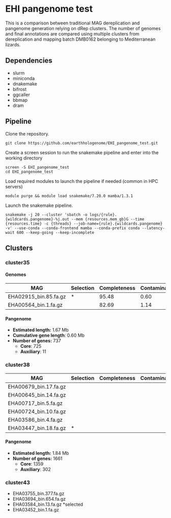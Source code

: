 # EHI pangenome test
This is a comparison between traditional MAG dereplication and pangenome generation relying on dRep clusters. The number of genomes and final annotations are compared using multiple clusters from dereplication and mapping batch DMB0162 belonging to Mediterranean lizards.

## Dependencies

- slurm
- miniconda
- dnakemake
- bifrost
- ggcaller
- bbmap
- dram

## Pipeline

Clone the repository.

```{sh}
git clone https://github.com/earthhologenome/EHI_pangenome_test.git
```

Create a screen session to run the snakemake pipeline and enter into the working directory

```{sh}
screen -S EHI_pangenome_test
cd EHI_pangenome_test
```

Load required modules to launch the pipeline if needed (common in HPC servers)

```{sh}
module purge && module load snakemake/7.20.0 mamba/1.3.1
```

Launch the snakemake pipeline.

```{sh}
snakemake -j 20 --cluster 'sbatch -o logs/{rule}.{wildcards.pangenome}-%j.out --mem {resources.mem_gb}G --time {resources.time} -c {threads} --job-name={rule}.{wildcards.pangenome} -v' --use-conda --conda-frontend mamba --conda-prefix conda --latency-wait 600 --keep-going --keep-incomplete
```

## Clusters

### cluster35

#### Genomes

| MAG | Selection | Completeness | Contamination | Length | Genes | Annotated |
| --- | --- | --- | --- | --- | --- | --- |
| EHA02915_bin.85.fa.gz | * | 95.48 | 0.60 | 1.33 | 1515 | 983 |
| EHA00564_bin.1.fa.gz  |   | 82.69 | 1.14 | 1.48 | 1440 | 935 |

#### Pangenome

- **Estimated length:** 1.67 Mb
- **Cumulative gene length**: 0.60 Mb
- **Number of genes:** 737
  - **Core**: 725
  - **Auxiliary**: 11 

### cluster38
| MAG | Selection | Completeness | Contamination | Length | Genes | Annotated |
| --- | --- | --- | --- | --- | --- | --- |
| EHA00679_bin.17.fa.gz |   |  |  |  |  |  |
| EHA00645_bin.14.fa.gz |   |  |  |  |  |  |
| EHA00717_bin.5.fa.gz  |   |  |  |  |  |  |
| EHA00724_bin.10.fa.gz |   |  |  |  |  |  |
| EHA03586_bin.4.fa.gz  |   |  |  |  |  |  |
| EHA03447_bin.18.fa.gz | * |  |  |  |  |  |

#### Pangenome

- **Estimated length:** 1.84 Mb
- **Number of genes:** 1661
  - **Core**: 1359
  - **Auxiliary**: 302 

### cluster43
- EHA03755_bin.377.fa.gz
- EHA03694_bin.654.fa.gz
- EHA03584_bin.13.fa.gz *selected
- EHA03452_bin.1.fa.gz

